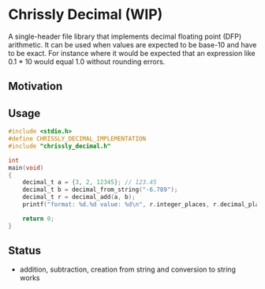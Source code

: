 # Chrissly Decimal (WIP)
   A single-header file library that implements decimal floating point (DFP) arithmetic. It can be used when values are expected to be base-10 and have to be exact. For instance where it would be expected that an expression like 0.1 * 10 would equal 1.0 without rounding errors.
## Motivation
## Usage
```c
#include <stdio.h>
#define CHRISSLY_DECIMAL_IMPLEMENTATION
#include "chrissly_decimal.h"

int
main(void)
{
    decimal_t a = {3, 2, 12345}; // 123.45
    decimal_t b = decimal_from_string("-6.789");
    decimal_t r = decimal_add(a, b);
    printf("format: %d.%d value: %d\n", r.integer_places, r.decimal_places, r.value);

    return 0;
}
```
## Status
- addition, subtraction, creation from string and conversion to string works